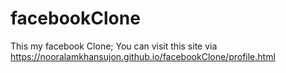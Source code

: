 # facebookClone

This my facebook Clone;
You can visit this site via https://nooralamkhansujon.github.io/facebookClone/profile.html
